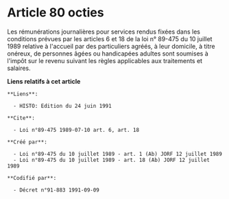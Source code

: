# Article 80 octies

Les rémunérations journalières pour services rendus fixées dans les conditions prévues par les articles 6 et 18 de la loi n°
89-475 du 10 juillet 1989 relative à l'accueil par des particuliers agréés, à leur domicile, à titre onéreux, de personnes
âgées ou handicapées adultes sont soumises à l'impôt sur le revenu suivant les règles applicables aux traitements et
salaires.

**Liens relatifs à cet article**

	**Liens**:

	  - HISTO: Edition du 24 juin 1991

	**Cite**:

	  - Loi n°89-475 1989-07-10 art. 6, art. 18

	**Créé par**:

	  - Loi n°89-475 du 10 juillet 1989 - art. 1 (Ab) JORF 12 juillet 1989
	  - Loi n°89-475 du 10 juillet 1989 - art. 18 (Ab) JORF 12 juillet 1989

	**Codifié par**:

	  - Décret n°91-883 1991-09-09
